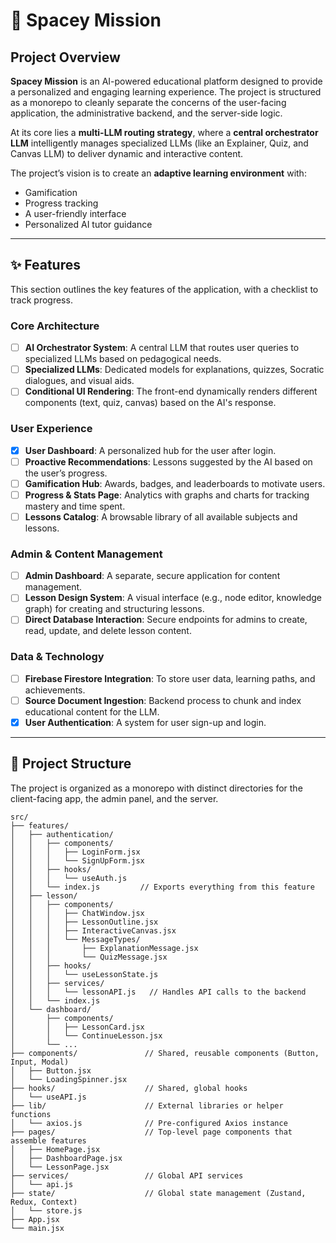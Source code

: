 # 🚀 Spacey Mission

## Project Overview
**Spacey Mission** is an AI-powered educational platform designed to provide a personalized and engaging learning experience. The project is structured as a monorepo to cleanly separate the concerns of the user-facing application, the administrative backend, and the server-side logic.

At its core lies a **multi-LLM routing strategy**, where a **central orchestrator LLM** intelligently manages specialized LLMs (like an Explainer, Quiz, and Canvas LLM) to deliver dynamic and interactive content.

The project’s vision is to create an **adaptive learning environment** with:
- Gamification
- Progress tracking
- A user-friendly interface
- Personalized AI tutor guidance

---

## ✨ Features
This section outlines the key features of the application, with a checklist to track progress.

### Core Architecture
- [ ] **AI Orchestrator System**: A central LLM that routes user queries to specialized LLMs based on pedagogical needs.
- [ ] **Specialized LLMs**: Dedicated models for explanations, quizzes, Socratic dialogues, and visual aids.
- [ ] **Conditional UI Rendering**: The front-end dynamically renders different components (text, quiz, canvas) based on the AI's response.

### User Experience
- [x] **User Dashboard**: A personalized hub for the user after login.
- [ ] **Proactive Recommendations**: Lessons suggested by the AI based on the user’s progress.
- [ ] **Gamification Hub**: Awards, badges, and leaderboards to motivate users.
- [ ] **Progress & Stats Page**: Analytics with graphs and charts for tracking mastery and time spent.
- [ ] **Lessons Catalog**: A browsable library of all available subjects and lessons.

### Admin & Content Management
- [ ] **Admin Dashboard**: A separate, secure application for content management.
- [ ] **Lesson Design System**: A visual interface (e.g., node editor, knowledge graph) for creating and structuring lessons.
- [ ] **Direct Database Interaction**: Secure endpoints for admins to create, read, update, and delete lesson content.

### Data & Technology
- [ ] **Firebase Firestore Integration**: To store user data, learning paths, and achievements.
- [ ] **Source Document Ingestion**: Backend process to chunk and index educational content for the LLM.
- [x] **User Authentication**: A system for user sign-up and login.

---


## 📂 Project Structure
The project is organized as a monorepo with distinct directories for the client-facing app, the admin panel, and the server.

```
src/
├── features/
│   ├── authentication/
│   │   ├── components/
│   │   │   ├── LoginForm.jsx
│   │   │   └── SignUpForm.jsx
│   │   ├── hooks/
│   │   │   └── useAuth.js
│   │   └── index.js         // Exports everything from this feature
│   ├── lesson/
│   │   ├── components/
│   │   │   ├── ChatWindow.jsx
│   │   │   ├── LessonOutline.jsx
│   │   │   ├── InteractiveCanvas.jsx
│   │   │   └── MessageTypes/
│   │   │       ├── ExplanationMessage.jsx
│   │   │       └── QuizMessage.jsx
│   │   ├── hooks/
│   │   │   └── useLessonState.js
│   │   ├── services/
│   │   │   └── lessonAPI.js   // Handles API calls to the backend
│   │   └── index.js
│   └── dashboard/
│       ├── components/
│       │   ├── LessonCard.jsx
│       │   └── ContinueLesson.jsx
│       └── ...
├── components/               // Shared, reusable components (Button, Input, Modal)
│   ├── Button.jsx
│   └── LoadingSpinner.jsx
├── hooks/                    // Shared, global hooks
│   └── useAPI.js
├── lib/                      // External libraries or helper functions
│   └── axios.js              // Pre-configured Axios instance
├── pages/                    // Top-level page components that assemble features
│   ├── HomePage.jsx
│   ├── DashboardPage.jsx
│   └── LessonPage.jsx
├── services/                 // Global API services
│   └── api.js
├── state/                    // Global state management (Zustand, Redux, Context)
│   └── store.js
├── App.jsx
└── main.jsx
```
